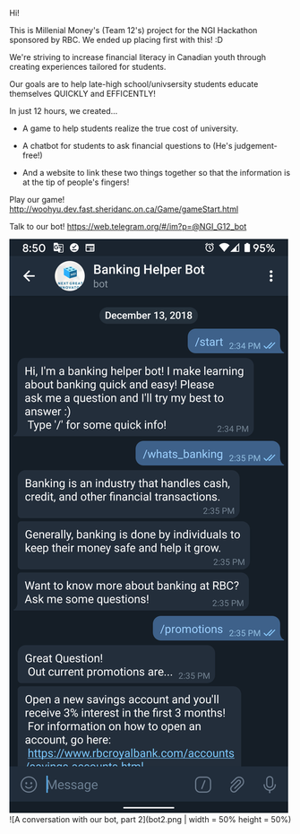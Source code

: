 Hi!

This is Millenial Money's (Team 12's) project for the NGI Hackathon sponsored by RBC.
We ended up placing first with this! :D

We're striving to increase financial literacy in Canadian youth through creating experiences tailored for students.

Our goals are to help late-high school/univsersity students  educate themselves QUICKLY and EFFICENTLY!

In just 12 hours, we created...

- A game to help students realize the true cost of university.

- A chatbot for students to ask financial questions to (He's judgement-free!)

- And a website to link these two things together so that the information is at the tip of people's fingers!

Play our game!
http://woohyu.dev.fast.sheridanc.on.ca/Game/gameStart.html

Talk to our bot!
https://web.telegram.org/#/im?p=@NGI_G12_bot

![A conversation with our bot, part 1](bot1.png)
![A conversation with our bot, part 2](bot2.png | width = 50% height = 50%)
